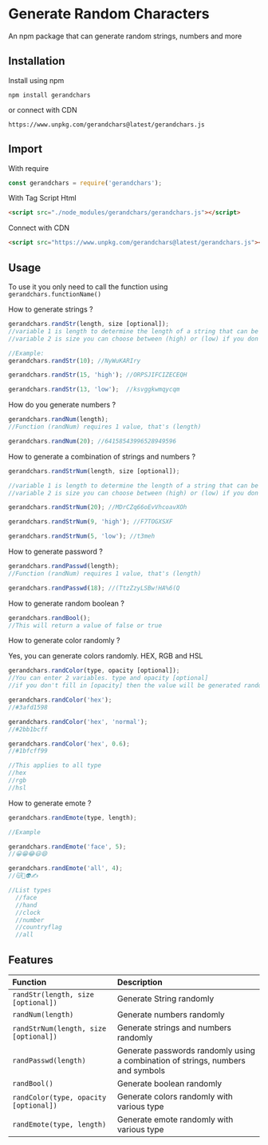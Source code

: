 
# Generate Random Characters

An npm package that can generate random strings, numbers and more

## Installation
Install using npm
```console
npm install gerandchars
```
or connect with CDN
```text
https://www.unpkg.com/gerandchars@latest/gerandchars.js
```

## Import
With require
```javascript
const gerandchars = require('gerandchars');
```

With Tag Script Html
```html
<script src="./node_modules/gerandchars/gerandchars.js"></script>
```

Connect with CDN
```html
<script src="https://www.unpkg.com/gerandchars@latest/gerandchars.js"></script>
```

## Usage
To use it you only need to call the function using `gerandchars.functionName()`

How to generate strings ?
```javascript
gerandchars.randStr(length, size [optional]);
//variable 1 is length to determine the length of a string that can be generated
//variable 2 is size you can choose between (high) or (low) if you don't fill it in it doesn't matter then the size will use the default size

//Example:
gerandchars.randStr(10); //NyWuKARIry

gerandchars.randStr(15, 'high'); //ORPSJIFCIZECEQH

gerandchars.randStr(13, 'low');  //ksvggkwmqycqm
```

How do you generate numbers ?
```javascript
gerandchars.randNum(length);
//Function (randNum) requires 1 value, that's (length)

gerandchars.randNum(20); //64158543996528949596
```

How to generate a combination of strings and numbers ?
```javascript
gerandchars.randStrNum(length, size [optional]);

//variable 1 is length to determine the length of a string that can be generated
//variable 2 is size you can choose between (high) or (low) if you don't fill it in it doesn't matter then the size will use the default size

gerandchars.randStrNum(20); //MDrCZq66oEvVhcoavXOh

gerandchars.randStrNum(9, 'high'); //F7TOGXSXF

gerandchars.randStrNum(5, 'low'); //t3meh
```

How to generate password ?
```javascript
gerandchars.randPasswd(length);
//Function (randNum) requires 1 value, that's (length)

gerandchars.randPasswd(18); //(TtzZzyLSBw!HA%6(Q
```

How to generate random boolean ?
```javascript
gerandchars.randBool();
//This will return a value of false or true
```

How to generate color randomly ?

Yes, you can generate colors randomly. HEX, RGB and HSL
```javascript
gerandchars.randColor(type, opacity [optional]);
//You can enter 2 variables. type and opacity [optional]
//if you don't fill in [opacity] then the value will be generated randomly but if you fill in the string 'normal' then the value is [1] or default and if you fill in [opacity] with a numeric value [example: 0.195, 0.5, 0.9] then this value will be used

gerandchars.randColor('hex');
//#3afd1598

gerandchars.randColor('hex', 'normal');
//#2bb1bcff

gerandchars.randColor('hex', 0.6);
//#1bfcff99

//This applies to all type
//hex
//rgb
//hsl
```

How to generate emote ?
```javascript
gerandchars.randEmote(type, length);

//Example

gerandchars.randEmote('face', 5);
//😀😁😂😃😄

gerandchars.randEmote('all', 4);
//😽👻👽✍

//List types
  //face
  //hand
  //clock
  //number
  //countryflag
  //all
```


## Features
| Function               | Description                                      |
| :--------------------- | :----------------------------------------------- |
| `randStr(length, size [optional])`      | Generate String randomly |
| `randNum(length)`      | Generate numbers randomly |
| `randStrNum(length, size [optional])`      | Generate strings and numbers randomly |
| `randPasswd(length)`      | Generate passwords randomly using a combination of strings, numbers and symbols |
| `randBool()`      | Generate boolean randomly |
| `randColor(type, opacity [optional])`      | Generate colors randomly with various type |
| `randEmote(type, length)`      | Generate emote randomly with various type |